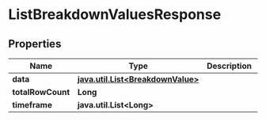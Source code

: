 

# ListBreakdownValuesResponse

## Properties

Name | Type | Description | Notes
------------ | ------------- | ------------- | -------------
**data** | [**java.util.List&lt;BreakdownValue&gt;**](BreakdownValue.md) |  |  [optional]
**totalRowCount** | **Long** |  |  [optional]
**timeframe** | **java.util.List&lt;Long&gt;** |  |  [optional]



